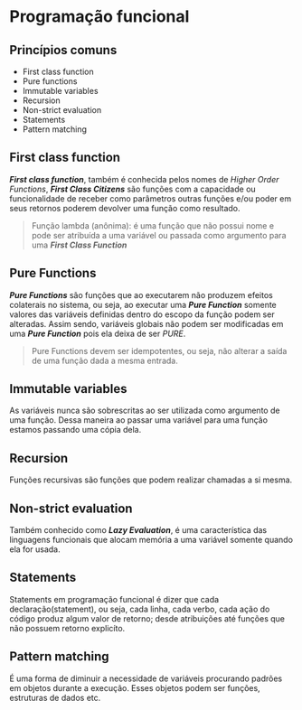 # Programação funcional

## Princípios comuns

- First class function
- Pure functions
- Immutable variables
- Recursion
- Non-strict evaluation
- Statements
- Pattern matching

## First class function

__*First class function*__, também é conhecida pelos nomes de *Higher Order Functions*, __*First Class Citizens*__ são funções com a capacidade ou funcionalidade de receber como parâmetros outras funções e/ou poder em seus retornos poderem devolver uma função como resultado.

> Função lambda (anônima): é uma função que não possui nome e pode ser atribuída a uma variável ou passada como argumento para uma __*First Class Function*__

## Pure Functions

__*Pure Functions*__ são funções que ao executarem não produzem efeitos colaterais no sistema, ou seja, ao executar uma __*Pure Function*__ somente valores das variáveis definidas dentro do escopo da função podem ser alteradas. Assim sendo, variáveis globais não podem ser modificadas em uma __*Pure Function*__ pois ela deixa de ser _PURE_.

> Pure Functions devem ser idempotentes, ou seja, não alterar a saída de uma função dada a mesma entrada.

## Immutable variables

As variáveis nunca são sobrescritas ao ser utilizada como argumento de uma função. Dessa maneira ao passar uma variável para uma função estamos passando uma cópia dela.

## Recursion

Funções recursivas são funções que podem realizar chamadas a si mesma.

## Non-strict evaluation

Também conhecido como __*Lazy Evaluation*__, é uma característica das linguagens funcionais que alocam memória a uma variável somente quando ela for usada.

## Statements

Statements em programação funcional é dizer que cada declaração(statement), ou seja, cada linha, cada verbo, cada ação do código produz algum valor de retorno; desde atribuições até funções que não possuem retorno explicíto.

## Pattern matching

É uma forma de diminuir a necessidade de variáveis procurando padrões em objetos durante a execução. Esses objetos podem ser funções, estruturas de dados etc.